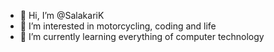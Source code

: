 - 👋 Hi, I’m @SalakariK
- 👀 I’m interested in motorcycling, coding and life
- 🌱 I’m currently learning everything of computer technology


<!---
SalakariK/SalakariK is a ✨ special ✨ repository because its `README.md` (this file) appears on your GitHub profile.
You can click the Preview link to take a look at your changes.
--->
